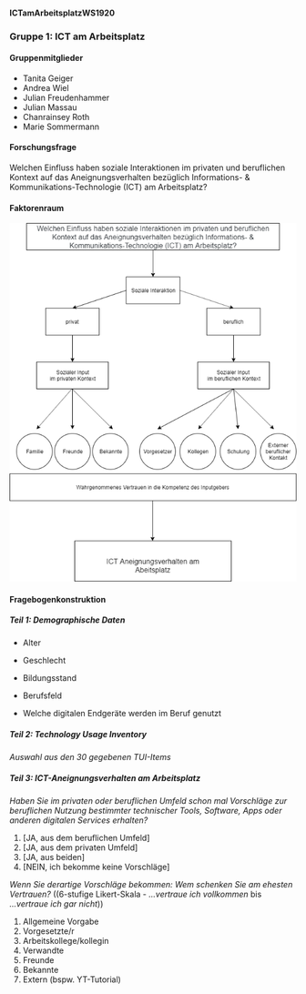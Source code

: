 #### ICTamArbeitsplatzWS1920

### Gruppe 1: ICT am Arbeitsplatz

#### Gruppenmitglieder

* Tanita Geiger
* Andrea Wiel
* Julian Freudenhammer
* Julian Massau
* Chanrainsey Roth
* Marie Sommermann

#### Forschungsfrage

Welchen Einfluss haben soziale Interaktionen im privaten und beruflichen Kontext auf das Aneignungsverhalten bezüglich Informations- & Kommunikations-Technologie (ICT) am Arbeitsplatz?

#### Faktorenraum

![Faktorenraum](IMAGES/191107_FaktorenraumICT.png)

#### Fragebogenkonstruktion

##### Teil 1: Demographische Daten

* Alter
* Geschlecht
* Bildungsstand
* Berufsfeld

* Welche digitalen Endgeräte werden im Beruf genutzt


##### Teil 2: Technology Usage Inventory

*Auswahl aus den 30 gegebenen TUI-Items*


##### Teil 3: ICT-Aneignungsverhalten am Arbeitsplatz


*Haben Sie im privaten oder beruflichen Umfeld schon mal Vorschläge zur beruflichen Nutzung bestimmter technischer Tools, Software, Apps oder anderen digitalen Services erhalten?*

1. [JA, aus dem beruflichen Umfeld]
2. [JA, aus dem privaten Umfeld]
3. [JA, aus beiden]
4. [NEIN, ich bekomme keine Vorschläge]


*Wenn Sie derartige Vorschläge bekommen: Wem schenken Sie am ehesten Vertrauen?*
((6-stufige Likert-Skala - *...vertraue ich vollkommen* bis *...vertraue ich gar nicht*))

1. Allgemeine Vorgabe
2. Vorgesetzte/r
3. Arbeitskollege/kollegin
4. Verwandte
5. Freunde
6. Bekannte
7. Extern (bspw. YT-Tutorial)

